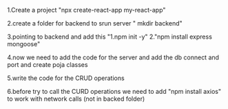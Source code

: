 1.Create a project "npx create-react-app my-react-app"

2.create a folder for backend to srun server " mkdir backend"

3.pointing to backend and add this "1.npm init -y"
				    2."npm install express mongoose"
	
4.now we need to add the code for the server and add the db connect and port and create poja classes

5.write the code for the CRUD operations

6.before try to call the CURD operations we need to add "npm install axios" to work with network calls (not in backed folder)
